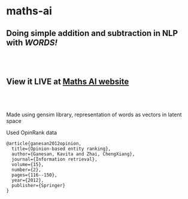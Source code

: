 # maths-ai

## Doing simple addition and subtraction in NLP with *WORDS!*
<br><br>
View it LIVE at [Maths AI website](link.link)
<br><br><br>
---
Made using gensim library, representation of words as vectors in latent space

Used OpinRank data

```
@article{ganesan2012opinion,
  title={Opinion-based entity ranking},
  author={Ganesan, Kavita and Zhai, ChengXiang},
  journal={Information retrieval},
  volume={15},
  number={2},
  pages={116--150},
  year={2012},
  publisher={Springer} 
}
```
